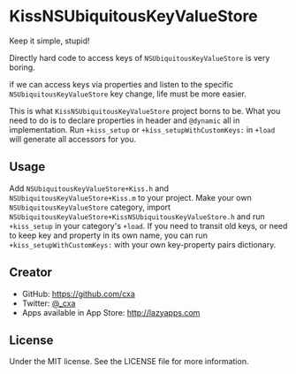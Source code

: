 # KissNSUbiquitousKeyValueStore

Keep it simple, stupid!

Directly hard code to access keys of `NSUbiquitousKeyValueStore` is very boring.

if we can access keys via properties and listen to the specific `NSUbiquitousKeyValueStore` key change, life must be more easier.

This is what `KissNSUbiquitousKeyValueStore` project borns to be. What you need to do is to declare properties in header and `@dynamic` all in implementation. Run `+kiss_setup` or `+kiss_setupWithCustomKeys:` in `+load` will generate all accessors for you. 

## Usage

Add `NSUbiquitousKeyValueStore+Kiss.h` and `NSUbiquitousKeyValueStore+Kiss.m` to your project. Make your own `NSUbiquitousKeyValueStore` category, import `NSUbiquitousKeyValueStore+KissNSUbiquitousKeyValueStore.h` and run `+kiss_setup` in your category's `+load`. If you need to transit old keys, or need to keep key and property in its own name, you can run `+kiss_setupWithCustomKeys:` with your own key-property pairs dictionary.
		
## Creator

* GitHub: <https://github.com/cxa>
* Twitter: [@_cxa](https://twitter.com/_cxa)
* Apps available in App Store: <http://lazyapps.com>

## License

Under the MIT license. See the LICENSE file for more information.